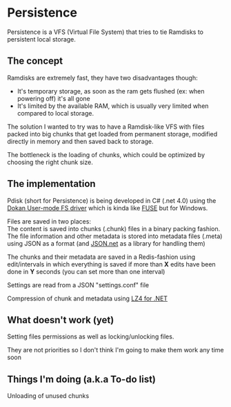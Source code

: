 Persistence
===========

Persistence is a VFS (Virtual File System) that tries to tie Ramdisks to persistent local storage.

The concept
-----------

Ramdisks are extremely fast, they have two disadvantages though:

- It's temporary storage, as soon as the ram gets flushed (ex: when powering off) it's all gone
- It's limited by the available RAM, which is usually very limited when compared to local storage.

The solution I wanted to try was to have a Ramdisk-like VFS with files packed into big chunks that get loaded from permanent storage, modified directly in memory and then saved back to storage.

The bottleneck is the loading of chunks, which could be optimized by choosing the right chunk size.

The implementation
------------------

Pdisk (short for Persistence) is being developed in C# (.net 4.0) using the [Dokan User-mode FS driver](http://dokan-dev.net/en/) which is kinda like [FUSE](http://fuse.sourceforge.net/) but for Windows.

Files are saved in two places:  
The content is saved into chunks (.chunk) files in a binary packing fashion.  
The file information and other metadata is stored into metadata files (.meta) using JSON as a format (and [JSON.net](http://james.newtonking.com/projects/json-net.aspx) as a library for handling them)

The chunks and their metadata are saved in a Redis-fashion using edit/intervals in which everything is saved if more than **X** edits have been done in **Y** seconds (you can set more than one interval)

Settings are read from a JSON "settings.conf" file

Compression of chunk and metadata using [LZ4 for .NET](http://lz4net.codeplex.com/)

What doesn't work (yet)
-----------------------

Setting files permissions as well as locking/unlocking files.
 
They are not priorities so I don't think I'm going to make them work any time soon

Things I'm doing (a.k.a To-do list)
----------------

Unloading of unused chunks
